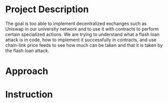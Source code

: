 # Project Description
The goal is too able to implement decentralized exchanges such as Uniswap in our university network and to use it with contracts to perform certain specialized actions. We are trying to understand what a flash loan attack is in code, how to implement it successfully in contracts, and use chain-link price feeds to see how much can be taken and that it is taken by the flash loan attack. 

# Approach


# Instruction